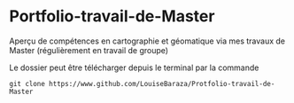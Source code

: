 # Portfolio-travail-de-Master
Aperçu de compétences en cartographie et géomatique via mes travaux de Master (régulièrement en travail de groupe)

Le dossier peut être télécharger depuis le terminal par la commande 
<pre><code>git clone https://www.github.com/LouiseBaraza/Protfolio-travail-de-Master</code></pre>
